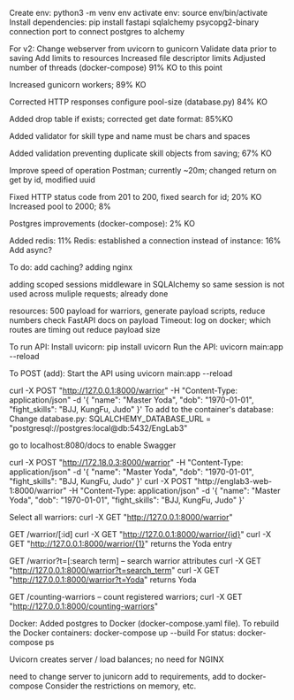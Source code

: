 Create env:
python3 -m venv env
activate env:
source env/bin/activate
Install dependencies:
pip install fastapi sqlalchemy psycopg2-binary
connection port to connect postgres to alchemy

For v2:
Change webserver from uvicorn to gunicorn
Validate data prior to saving
Add limits to resources
Increased file descriptor limits
Adjusted number of threads (docker-compose)
91% KO to this point

Increased gunicorn workers; 89% KO

Corrected HTTP responses
configure pool-size (database.py)
84% KO

Added drop table if exists; corrected get date format: 85%KO

Added validator for skill type and name must be chars and spaces

Added validation preventing duplicate skill objects from saving; 67% KO

Improve speed of operation
Postman; currently ~20m;
changed return on get by id, modified uuid

Fixed HTTP status code from 201 to 200, fixed search for id; 20% KO
Increased pool to 2000; 8%

Postgres improvements (docker-compose): 2% KO

Added redis: 11%
Redis: established a connection instead of instance: 16%
Add async?

To do:
add caching?
adding nginx

adding scoped sessions middleware in SQLAlchemy so same session is not used across muliple requests; already done




resources: 500 payload for warriors, generate payload scripts, reduce numbers
check FastAPI docs on payload
Timeout: log on docker; which routes are timing out
reduce payload size


To run API:
Install uvicorn: pip install uvicorn 
Run the API: uvicorn main:app --reload

To POST (add):
Start the API using uvicorn main:app --reload

curl -X POST "http://127.0.0.1:8000/warrior" -H "Content-Type: application/json" -d '{
    "name": "Master Yoda",
    "dob": "1970-01-01",
    "fight_skills": "BJJ, KungFu, Judo"
}'
To add to the container's database:
Change database.py: SQLALCHEMY_DATABASE_URL = "postgresql://postgres:local@db:5432/EngLab3"

go to localhost:8080/docs to enable Swagger

curl -X POST "http://172.18.0.3:8000/warrior" -H "Content-Type: application/json" -d '{
    "name": "Master Yoda",
    "dob": "1970-01-01",
    "fight_skills": "BJJ, KungFu, Judo"
}'
curl -X POST "http://englab3-web-1:8000/warrior" -H "Content-Type: application/json" -d '{
    "name": "Master Yoda",
    "dob": "1970-01-01",
    "fight_skills": "BJJ, KungFu, Judo"
}'

Select all warriors:
curl -X GET "http://127.0.0.1:8000/warrior"


GET /warrior/[:id] 
curl -X GET "http://127.0.0.1:8000/warrior/{id}"
curl -X GET "http://127.0.0.1:8000/warrior/{1}" returns the Yoda entry


GET /warrior?t=[:search term] – search warrior attributes 
curl -X GET "http://127.0.0.1:8000/warrior?t=search_term"
curl -X GET "http://127.0.0.1:8000/warrior?t=Yoda" returns Yoda


GET /counting-warriors – count registered warriors;
curl -X GET "http://127.0.0.1:8000/counting-warriors"

Docker: Added postgres to Docker (docker-compose.yaml file). 
To rebuild the Docker containers: docker-compose up --build
For status: docker-compose ps

Uvicorn creates server / load balances; no need for NGINX

need to change server to junicorn
add to requirements, add to docker-compose
Consider the restrictions on memory, etc.